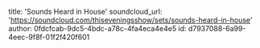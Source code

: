 title: 'Sounds Heard in House'
soundcloud_url: 'https://soundcloud.com/thiseveningsshow/sets/sounds-heard-in-house'
author: 0fdcfcab-9dc5-4bdc-a78c-4fa4eca4e4e5
id: d7937088-6a99-4eec-9f8f-01f2f420f601

